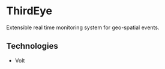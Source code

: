 # ThirdEye

Extensible real time monitoring system for geo-spatial events.

## Technologies

* Volt
